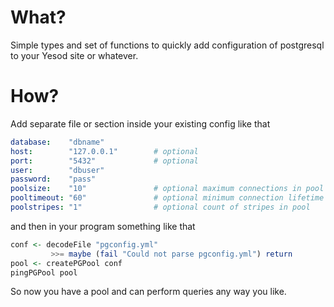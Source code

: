 # What?

Simple types and set of functions to quickly add configuration of
postgresql to your Yesod site or whatever.

# How?

Add separate file or section inside your existing config like that

```yml
database:    "dbname"
host:        "127.0.0.1"        # optional
port:        "5432"             # optional
user:        "dbuser"
password:    "pass"
poolsize:    "10"               # optional maximum connections in pool
pooltimeout: "60"               # optional minimum connection lifetime
poolstripes: "1"                # optional count of stripes in pool
```

and then in your program something like that

```haskell
conf <- decodeFile "pgconfig.yml"
         >>= maybe (fail "Could not parse pgconfig.yml") return
pool <- createPGPool conf
pingPGPool pool
```

So now you have a pool and can perform queries any way you like.